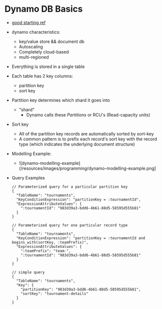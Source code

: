 Dynamo DB Basics
====================
- [good starting ref](https://medium.com/swlh/data-modeling-in-aws-dynamodb-dcec6798e955)

- dynamo characteristics:
  - key/value store && document db
  - Autoscaling
  - Completely cloud-based
  - multi-regioned
- Everything is stored in a single table
- Each table has 2 key columns:
  - partition key
  - sort key
- Partition key determines which shard it goes into
  - "shard"
    - Dynamo calls these *Partitions* or RCU's (Read-capacity units)
- Sort key
  - All of the partition key records are automatically sorted by sort-key
  - A common pattern is to prefix each record's sort key with the record type (which indicates the underlying document structure)
- Modelling Example:
  - ![dynamo-modelling-example](/resources/images/programming/dynamo-modelling-example.png]

- Query Examples
  ```(json)
  // Parameterized query for a particular partition key
  {
    "TableName": "tournaments",
    "KeyConditionExpression": "partitionKey = :tournamentId",
    "ExpressionAttributeValues": {
      ":tournamentId": "983d39a3-bdd6-4b61-88d5-58595d555b81"
    }
  }

  // Parameterized query for one particular record type
  {
    "TableName": "tournaments",
    "KeyConditionExpression": "partitionKey = :tournamentId and begins_with(sortKey, :teamPrefix)",
    "ExpressionAttributeValues": {
      ":teamPrefix": "team-",
      ":tournamentId": "983d39a3-bdd6-4b61-88d5-58595d555b81"
    }
  }

  // simple query
  {
    "TableName": "tournaments",
    "Key": {
      "partitionKey": "983d39a3-bdd6-4b61-88d5-58595d555b81",
      "sortKey": "tournament-details"
    }
  }
  ```